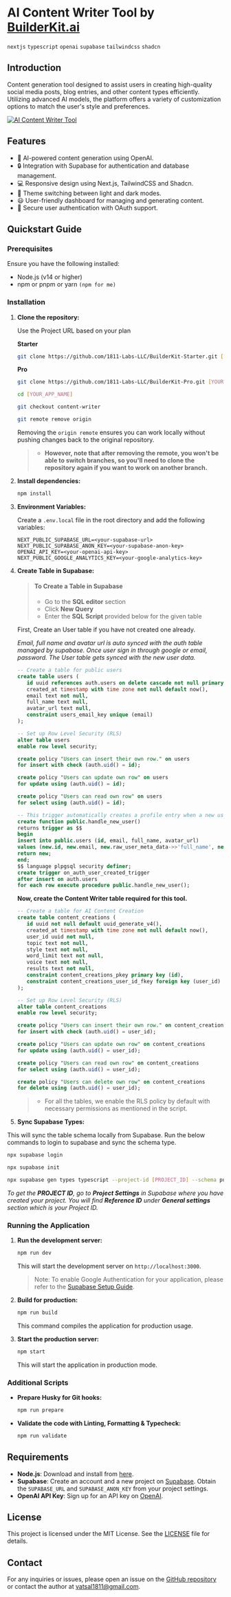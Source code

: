 # AI Content Writer Tool by [BuilderKit.ai](https://www.builderkit.ai)

`nextjs` `typescript` `openai` `supabase` `tailwindcss` `shadcn`

## Introduction

Content generation tool designed to assist users in creating high-quality social media posts, blog entries, and other content types efficiently. Utilizing advanced AI models, the platform offers a variety of customization options to match the user's style and preferences.

<a href="https://content-writer.builderkit.ai/home" target="_blank" rel="noopener">
  <picture>
    <img alt="AI Content Writer Tool" src="https://content-writer.builderkit.ai/github-cover.webp" />
  </picture>
</a>

## Features

- 🤖 AI-powered content generation using OpenAI.
- 🔒 Integration with Supabase for authentication and database management.
- 💻 Responsive design using Next.js, TailwindCSS and Shadcn.
- 🎨 Theme switching between light and dark modes.
- 😃 User-friendly dashboard for managing and generating content.
- 🔗 Secure user authentication with OAuth support.

## Quickstart Guide

### Prerequisites

Ensure you have the following installed:

- Node.js (v14 or higher)
- npm or pnpm or yarn `(npm for me)`

### Installation

1. **Clone the repository:**

   Use the Project URL based on your plan

   **Starter**

   ```sh
   git clone https://github.com/1811-Labs-LLC/BuilderKit-Starter.git [YOUR_APP_NAME]
   ```

   **Pro**

   ```sh
   git clone https://github.com/1811-Labs-LLC/BuilderKit-Pro.git [YOUR_APP_NAME]
   ```

   ```sh
   cd [YOUR_APP_NAME]

   git checkout content-writer

   git remote remove origin
   ```
   
   Removing the `origin remote` ensures you can work locally without pushing changes back to the original repository.
   
   > - **However, note that after removing the remote, you won't be able to switch branches, so you'll need to clone the repository again if you want to work on another branch.**
 

2. **Install dependencies:**

   ```sh
   npm install
   ```

3. **Environment Variables:**

   Create a `.env.local` file in the root directory and add the following variables:

   ```plaintext
   NEXT_PUBLIC_SUPABASE_URL=<your-supabase-url>
   NEXT_PUBLIC_SUPABASE_ANON_KEY=<your-supabase-anon-key>
   OPENAI_API_KEY=<your-openai-api-key>
   NEXT_PUBLIC_GOOGLE_ANALYTICS_KEY=<your-google-analytics-key>
   ```

4. **Create Table in Supabase:**

   > #### To Create a Table in Supabase
   >
   > - Go to the **SQL editor** section
   > - Click **New Query**
   > - Enter the **SQL Script** provided below for the given table

   First, Create an User table if you have not created one already.

   _Email, full name and avatar url is auto synced with the auth table managed by supabase. Once user sign in through google or email, password. The User table gets synced with the new user data._

   ```sql
   -- Create a table for public users
   create table users (
      id uuid references auth.users on delete cascade not null primary key,
      created_at timestamp with time zone not null default now(),
      email text not null,
      full_name text null,
      avatar_url text null,
      constraint users_email_key unique (email)
   );

   -- Set up Row Level Security (RLS)
   alter table users
   enable row level security;

   create policy "Users can insert their own row." on users
   for insert with check (auth.uid() = id);

   create policy "Users can update own row" on users
   for update using (auth.uid() = id);

   create policy "Users can read own row" on users
   for select using (auth.uid() = id);

   -- This trigger automatically creates a profile entry when a new user signs up via Supabase Auth.
   create function public.handle_new_user()
   returns trigger as $$
   begin
   insert into public.users (id, email, full_name, avatar_url)
   values (new.id, new.email, new.raw_user_meta_data->>'full_name', new.raw_user_meta_data->>'avatar_url');
   return new;
   end;
   $$ language plpgsql security definer;
   create trigger on_auth_user_created_trigger
   after insert on auth.users
   for each row execute procedure public.handle_new_user();
   ```

   **Now, create the Content Writer table required for this tool.**

   ```sql
   -- Create a table for AI Content Creation
   create table content_creations (
      id uuid not null default uuid_generate_v4(),
      created_at timestamp with time zone not null default now(),
      user_id uuid not null,
      topic text not null,
      style text not null,
      word_limit text not null,
      voice text not null,
      results text not null,
      constraint content_creations_pkey primary key (id),
      constraint content_creations_user_id_fkey foreign key (user_id) references users (id)
   );

   -- Set up Row Level Security (RLS)
   alter table content_creations
   enable row level security;

   create policy "Users can insert their own row." on content_creations
   for insert with check (auth.uid() = user_id);

   create policy "Users can update own row" on content_creations
   for update using (auth.uid() = user_id);

   create policy "Users can read own row" on content_creations
   for select using (auth.uid() = user_id);
   
   create policy "Users can delete own row" on content_creations
   for delete using (auth.uid() = user_id);
   ```

   > - For all the tables, we enable the RLS policy by default with necessary permissions as mentioned in the script.
 
 5. **Sync Supabase Types:**

   This will sync the table schema locally from Supabase. Run the below commands to login to supabase and sync the schema type.

   ```sh
   npx supabase login

   npx supabase init

   npx supabase gen types typescript --project-id [PROJECT_ID] --schema public > src/types/supabase.ts
   ```

   _To get the **PROJECT ID**, go to **Project Settings** in Supabase where you have created your project. You will find **Reference ID** under **General settings** section which is your Project ID._

### Running the Application

1. **Run the development server:**

   ```sh
   npm run dev
   ```

   This will start the development server on `http://localhost:3000`.

   > Note: To enable Google Authentication for your application, please refer to the [Supabase Setup Guide](https://docs.builderkit.ai/setup/supabase).   

2. **Build for production:**

   ```sh
   npm run build
   ```

   This command compiles the application for production usage.

3. **Start the production server:**

   ```sh
   npm start
   ```

   This will start the application in production mode.

### Additional Scripts

- **Prepare Husky for Git hooks:**

  ```sh
  npm run prepare
  ```

- **Validate the code with Linting, Formatting & Typecheck:**

  ```sh
  npm run validate
  ```

## Requirements

- **Node.js**: Download and install from [here](https://nodejs.org/).
- **Supabase**: Create an account and a new project on [Supabase](https://supabase.com/). Obtain the `SUPABASE_URL` and `SUPABASE_ANON_KEY` from your project settings.
- **OpenAI API Key**: Sign up for an API key on [OpenAI](https://openai.com/).

## License

This project is licensed under the MIT License. See the [LICENSE](https://www.builderkit.ai/license) file for details.

## Contact

For any inquiries or issues, please open an issue on the [GitHub repository](https://github.com/1811-Labs-LLC/BuilderKit) or contact the author at [vatsal1811@gmail.com](mailto:vatsal1811@gmail.com).
